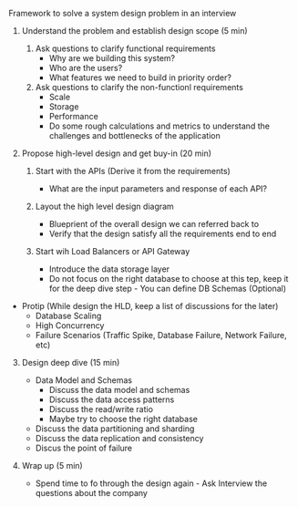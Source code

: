Framework to solve a system design problem in an interview

1. Understand the problem and establish design scope (5 min)

   1. Ask questions to clarify functional requirements
      - Why are we building this system?
      - Who are the users?
      - What features we need to build in priority order?
   2. Ask questions to clarify the non-functionl requirements
      - Scale
      - Storage
      - Performance
      - Do some rough calculations and metrics to understand the challenges and bottlenecks of the application

2. Propose high-level design and get buy-in (20 min)

   1. Start with the APIs (Derive it from the requirements)

      - What are the input parameters and response of each API?

   2. Layout the high level design diagram

      - Blueprient of the overall design we can referred back to
      - Verify that the design satisfy all the requirements end to end

   3. Start wih Load Balancers or API Gateway
      - Introduce the data storage layer
      - Do not focus on the right database to choose at this tep, keep it for the deep dive step - You can define DB Schemas (Optional)

- Protip (While design the HLD, keep a list of discussions for the later)
  - Database Scaling
  - High Concurrency
  - Failure Scenarios (Traffic Spike, Database Failure, Network Failure, etc)

3. Design deep dive (15 min)

   - Data Model and Schemas
     - Discuss the data model and schemas
     - Discuss the data access patterns
     - Discuss the read/write ratio
     - Maybe try to choose the right database
   - Discuss the data partitioning and sharding
   - Discuss the data replication and consistency
   - Discus the point of failure

4. Wrap up (5 min)

   - Spend time to fo through the design again - Ask Interview the questions about the company
